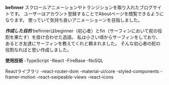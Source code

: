 **befinner**
スクロールアニメーションやトランジションを取り入れたブログサイトです。
ユーザーはアカウント登録することでAboutページを閲覧できるようになります。
使っていて気持ち良いアニメーショーンを目指しました。

***作成した目的***
befinnerはbeginner（初心者）とfin（サーフィンにおいて舵の役割を果たす）を掛け合わせた造語。
私は小さい頃からサーフィンをしており、あるとき友達にサーフィンを教えてくれと頼まれました。
そんな初心者の舵の役割なればと思い作成しました。

**使用技術**
-TypeScript
-React
-FireBase
-NoSQL

Reactライブラリ
-react-router-dom 
-material-ui/core 
-styled-components 
-framer-motion 
-react-swipeable-views 
-react-icons 
